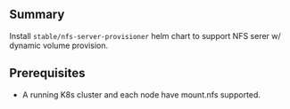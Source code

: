 ## Summary
Install `stable/nfs-server-provisioner` helm chart to support NFS serer w/ dynamic volume provision.

## Prerequisites
- A running K8s cluster and each node have mount.nfs supported.
